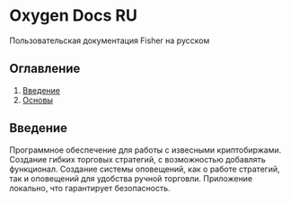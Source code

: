 # Oxygen Docs RU
Пользовательская документация Fisher на русском

## Оглавление
1. [Введение](https://github.com/StemPank/fisher/docs/ru#Введение)
1. [Основы](https://github.com/StemPank/fisher/docs/ru#Основы)

## Введение
Программное обеспечение для работы с извесными криптобиржами. Создание гибких торговых стратегий, с возможностью добавлять функционал. Создание системы оповещений, как о работе стратегий, так и оповещений для удобства ручной торговли.
Приложение локально, что гарантирует безопасность.